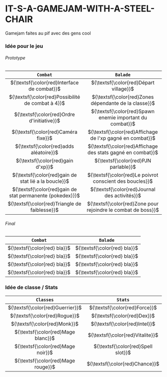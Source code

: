 # IT-S-A-GAMEJAM-WITH-A-STEEL-CHAIR
Gamejam faites au pif avec des gens cool

### Idée pour le jeu
###### Prototype 
|                        `Combat`                                |                           `Balade`                                   |
| :------------------------------------------------------------: | :------------------------------------------------------------------: |
| ${\textsf{\color{red}Interface de combat}}$                    | ${\textsf{\color{red}Départ village}}$                            |
| ${\textsf{\color{red}Possibilité de combat à 4}}$              | ${\textsf{\color{red}Zones dépendante de la classe}}$             |
| ${\textsf{\color{red}Ordre d'initiative}}$                     | ${\textsf{\color{red}Spawn enemie important du combat}}$          |
| ${\textsf{\color{red}Caméra fixe}}$                            | ${\textsf{\color{red}Affichage de l'xp gagné en combat}}$         |
| ${\textsf{\color{red}adds aléatoire}}$                         | ${\textsf{\color{red}Affichage des stats gagné en combat}}$       |
| ${\textsf{\color{red}gain d'xp}}$                              | ${\textsf{\color{red}PJN parlable}}$                              |
| ${\textsf{\color{red}gain de stat lié a la boucle}}$           | ${\textsf{\color{red}Le poivrot conscient des boucles}}$          |
| ${\textsf{\color{red}gain de stat permanente (pokedex)}}$      | ${\textsf{\color{red}Journal des activités}}$                     |
| ${\textsf{\color{red}Triangle de faiblesse}}$                  | ${\textsf{\color{red}Zone pour rejoindre le combat de boss}}$     |

###### Final 
|                 `Combat`                      |            `Balade`              |
| :-------------------------------------------: | :------------------------------: |
| ${\textsf{\color{red} bla}}$                  | ${\textsf{\color{red} bla}}$     |
| ${\textsf{\color{red} bla}}$                  | ${\textsf{\color{red} bla}}$     |
| ${\textsf{\color{red} bla}}$                  | ${\textsf{\color{red} bla}}$     |
| ${\textsf{\color{red} bla}}$                  | ${\textsf{\color{red} bla}}$     |



### Idée de classe / Stats
|                        `Classes`                                |               `Stats`              |
| :-------------------------------------------------------------: | :--------------------------------: |
| ${\textsf{\color{red}Guerrier}}$                                | ${\textsf{\color{red}Force}}$      |
| ${\textsf{\color{red}Rogue}}$                                   | ${\textsf{\color{red}Dex}}$        |
| ${\textsf{\color{red}Monk}}$                                    | ${\textsf{\color{red}Intel}}$      |
| ${\textsf{\color{red}Mage blanc}}$                              | ${\textsf{\color{red}Vitalite}}$   |
| ${\textsf{\color{red}Mage noir}}$                               | ${\textsf{\color{red}Spell slot}}$ |
| ${\textsf{\color{red}Mage rouge}}$                              | ${\textsf{\color{red}Chance}}$     |

